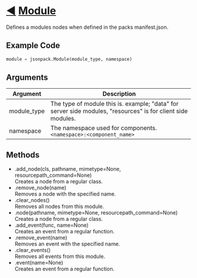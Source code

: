 # [◀](./index.html) [Module](/jsonpack/__init__.py)

Defines a modules nodes when defined in the packs manifest.json.

## Example Code
```py
module = jsonpack.Module(module_type, namespace)
```

## Arguments

| Argument | Description |
|--|--|
|module_type|The type of module this is. example; "data" for server side modules, "resources" is for client side modules.|
|namespace|The namespace used for components. `<namespace>:<component_name>`|

## Methods

- .add_node(cls, pathname, mimetype=None, resourcepath_command=None)<br>Creates a node from a regular class.
- .remove_node(name)<br>Removes a node with the specified name.
- .clear_nodes()<br>Removes all nodes from this module.
- .node(pathname, mimetype=None, resourcepath_command=None)<br>Creates a node from a regular class.
- .add_event(func, name=None)<br>Creates an event from a regular function.
- .remove_event(name)<br>Removes an event with the specified name.
- .clear_events()<br>Removes all events from this module.
- .event(name=None)<br>Creates an event from a regular function.